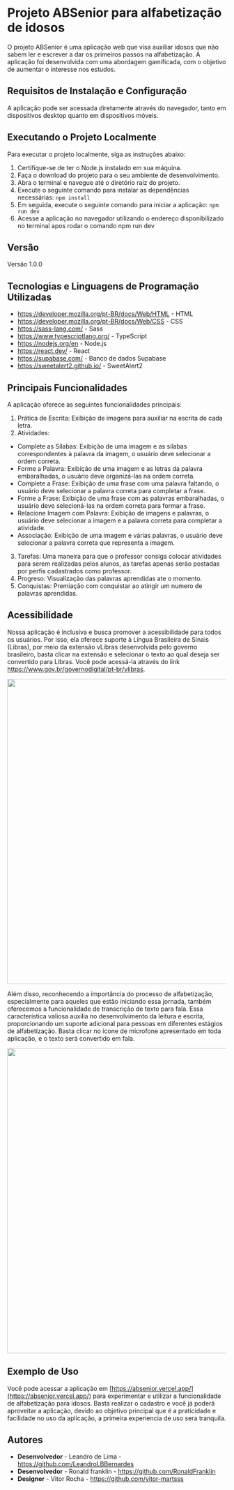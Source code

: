 # Projeto ABSenior para alfabetização de idosos

O projeto ABSenior é uma aplicação web que visa auxiliar idosos que não sabem ler e escrever a dar os primeiros passos na alfabetização. A aplicação foi desenvolvida com uma abordagem gamificada, com o objetivo de aumentar o interesse nos estudos.

## Requisitos de Instalação e Configuração

A aplicação pode ser acessada diretamente através do navegador, tanto em dispositivos desktop quanto em dispositivos móveis.

## Executando o Projeto Localmente

Para executar o projeto localmente, siga as instruções abaixo:

1. Certifique-se de ter o Node.js instalado em sua máquina.
2. Faça o download do projeto para o seu ambiente de desenvolvimento.
3. Abra o terminal e navegue até o diretório raiz do projeto.
4. Execute o seguinte comando para instalar as dependências necessárias:
      `npm install`
5. Em seguida, execute o seguinte comando para iniciar a aplicação:
      `npm run dev`
6. Acesse a aplicação no navegador utilizando o endereço disponibilizado no terminal apos rodar o comando npm run dev

## Versão

Versão 1.0.0

## Tecnologias e Linguagens de Programação Utilizadas

* https://developer.mozilla.org/pt-BR/docs/Web/HTML - HTML
* https://developer.mozilla.org/pt-BR/docs/Web/CSS - CSS
* https://sass-lang.com/ - Sass
* https://www.typescriptlang.org/ - TypeScript
* https://nodejs.org/en - Node.js
* https://react.dev/ - React
* https://supabase.com/ - Banco de dados Supabase
* https://sweetalert2.github.io/ - SweetAlert2

## Principais Funcionalidades

A aplicação oferece as seguintes funcionalidades principais:

1. Prática de Escrita: Exibição de imagens para auxiliar na escrita de cada letra.
2. Atividades:
  - Complete as Sílabas: Exibição de uma imagem e as sílabas correspondentes à palavra da imagem, o usuário deve selecionar a ordem correta.
  - Forme a Palavra: Exibição de uma imagem e as letras da palavra embaralhadas, o usuário deve organizá-las na ordem correta.
  - Complete a Frase: Exibição de uma frase com uma palavra faltando, o usuário deve selecionar a palavra correta para completar a frase.
  - Forme a Frase: Exibição de uma frase com as palavras embaralhadas, o usuário deve selecioná-las na ordem correta para formar a frase.
  - Relacione Imagem com Palavra: Exibição de imagens e palavras, o usuário deve selecionar a imagem e a palavra correta para completar a atividade.
  - Associação: Exibição de uma imagem e várias palavras, o usuário deve selecionar a palavra correta que representa a imagem.
3. Tarefas: Uma maneira para que o professor consiga colocar atividades para serem realizadas pelos alunos, as tarefas apenas serão postadas por perfis cadastrados como professor.
4. Progreso: Visualização das palavras aprendidas ate o momento.
5. Conquistas: Premiação com conquistar ao atingir um numero de palavras aprendidas.

## Acessibilidade

Nossa aplicação é inclusiva e busca promover a acessibilidade para todos os usuários. Por isso, ela oferece suporte à Língua Brasileira de Sinais (Libras), por meio da extensão vLibras desenvolvida pelo governo brasileiro, basta clicar na extensão e selecionar o texto ao qual deseja ser convertido para Libras. Você pode acessá-la através do link https://www.gov.br/governodigital/pt-br/vlibras.

<div align="center">
  <img src="https://tgxaowsodjjnuyqaswdp.supabase.co/storage/v1/object/public/word_images/Libras.png?t=2023-06-25T21%3A06%3A42.221Z" width="700px" />
</div>

Além disso, reconhecendo a importância do processo de alfabetização, especialmente para aqueles que estão iniciando essa jornada, também oferecemos a funcionalidade de transcrição de texto para fala. Essa característica valiosa auxilia no desenvolvimento da leitura e escrita, proporcionando um suporte adicional para pessoas em diferentes estágios de alfabetização. Basta clicar no ícone de microfone apresentado em toda aplicação, e o texto será convertido em fala.

<div align="center">
  <img src="https://tgxaowsodjjnuyqaswdp.supabase.co/storage/v1/object/public/word_images/TextoEmFala.png?t=2023-06-25T21%3A07%3A34.085Z" width="700px" />
</div>

## Exemplo de Uso

Você pode acessar a aplicação em [https://absenior.vercel.app/](https://absenior.vercel.app/) para experimentar e utilizar a funcionalidade de alfabetização para idosos. Basta realizar o cadastro e você já poderá aproveitar a aplicação, devido ao objetivo principal que é a praticidade e facilidade no uso da aplicação, a primeira experiencia de uso sera tranquila.

## Autores

* **Desenvolvedor** - Leandro de Lima - https://github.com/LeandroLBBernardes
* **Desenvolvedor** - Ronald franklin - https://github.com/RonaldFranklin
* **Designer** - Vitor Rocha - https://github.com/vitor-martsss 

